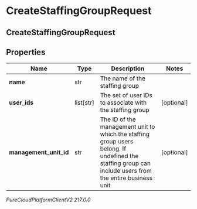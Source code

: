 # CreateStaffingGroupRequest

## CreateStaffingGroupRequest

## Properties

|Name | Type | Description | Notes|
|------------ | ------------- | ------------- | -------------|
| **name** | str | The name of the staffing group | |
| **user_ids** | list[str] | The set of user IDs to associate with the staffing group | [optional] |
| **management_unit_id** | str | The ID of the management unit to which the staffing group users belong. If undefined the staffing group can include users from the entire business unit | [optional] |



_PureCloudPlatformClientV2 217.0.0_
